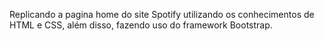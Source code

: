 Replicando a pagina home do site Spotify utilizando os conhecimentos de HTML e CSS, além disso, fazendo uso do framework Bootstrap.